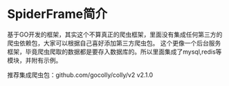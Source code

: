 # SpiderFrame简介
基于GO开发的框架，其实这个不算真正的爬虫框架，里面没有集成任何第三方的爬虫依赖包，大家可以根据自己喜好添加第三方爬虫包。
这个更像一个后台服务框架，毕竟爬虫爬取的数据都是要存入数据库的。所以里面集成了mysql,redis等模块，并附有示例。

推荐集成爬虫包：github.com/gocolly/colly/v2 v2.1.0
